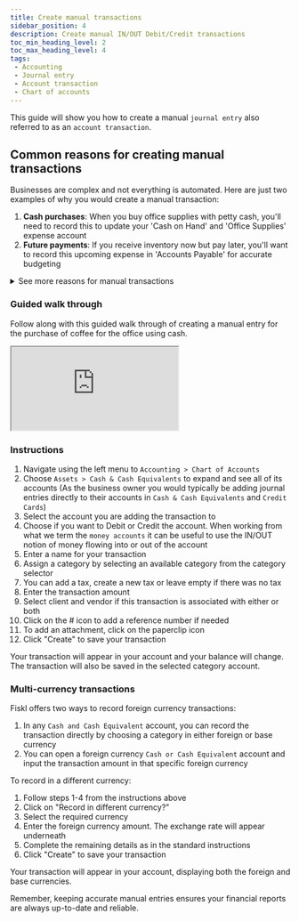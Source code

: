 ```yaml
---
title: Create manual transactions
sidebar_position: 4
description: Create manual IN/OUT Debit/Credit transactions
toc_min_heading_level: 2
toc_max_heading_level: 4
tags:
 - Accounting
 - Journal entry
 - Account transaction
 - Chart of accounts
---
```

This guide will show you how to create a manual `journal entry` also referred to as an `account transaction`.

## Common reasons for creating manual transactions

Businesses are complex and not everything is automated. Here are just two examples of why you would create a manual transaction:

1. **Cash purchases**: When you buy office supplies with petty cash, you'll need to record this to update your 'Cash on Hand' and 'Office Supplies' expense account
2. **Future payments**: If you receive inventory now but pay later, you'll want to record this upcoming expense in 'Accounts Payable' for accurate budgeting

<details>
<summary>See more reasons for manual transactions </summary>

1. Recording cash transactions - Essential for keeping an accurate record of cash flows that aren't processed through electronic means, such as petty cash expenses
2. Adjusting entries at month-end or year-end - Crucial for ensuring financial statements reflect the correct revenues and expenses within the appropriate accounting period
3. Depreciation of assets - Important for reflecting the consumption of the economic benefits of fixed assets over their useful lives
4. Accruals for unpaid expenses or unearned revenue - Necessary for compliance with the accrual basis of accounting, ensuring expenses and revenues are matched to the period in which they are incurred or earned, regardless of cash movement
5. Recording non-monetary transactions like bartering - Important for capturing the exchange of goods or services where no cash is involved, affecting the financial position and performance of the business
6. Correcting errors in previously recorded transactions - Critical for maintaining the integrity and accuracy of accounting records
7. Creating Opening and Closing balances - Fundamental for starting new accounting periods correctly and closing out the books at period end

</details>

### Guided walk through

Follow along with this guided walk through of creating a manual entry for the purchase of coffee for the office using cash.

<div style={{ position: 'relative', paddingBottom: '56.25%', height: 0, width: '100%' }}>
<iframe
style={{ position: 'absolute', top: 0, left: 0, width: '100%', height: '100%', border: 0 }}
src="https://demo.fiskl.com/e/clzo5r09n0001me0cc2itnijh/tour"
allowFullScreen
webkitallowfullscreen="true"
mozallowfullscreen="true"
allowtransparency="true"
></iframe>
</div>

### Instructions

1. Navigate using the left menu to `Accounting > Chart of Accounts`
1. Choose `Assets > Cash & Cash Equivalents` to expand and see all of its accounts (As the business owner you would typically be adding journal entries directly to their accounts in `Cash & Cash Equivalents` and `Credit Cards`)
1. Select the account you are adding the transaction to
1. Choose if you want to Debit or Credit the account. When working from what we term the `money accounts` it can be useful to use the IN/OUT notion of money flowing into or out of the account
1. Enter a name for your transaction
1. Assign a category by selecting an available category from the category selector
1. You can add a tax, create a new tax or leave empty if there was no tax
1. Enter the transaction amount
1. Select client and vendor if this transaction is associated with either or both
1. Click on the # icon to add a reference number if needed
1. To add an attachment, click on the paperclip icon
1. Click "Create" to save your transaction

Your transaction will appear in your account and your balance will change. The transaction will also be saved in the selected category account.

### Multi-currency transactions

Fiskl offers two ways to record foreign currency transactions:

1. In any `Cash and Cash Equivalent` account, you can record the transaction directly by choosing a category in either foreign or base currency
1. You can open a foreign currency `Cash or Cash Equivalent` account and input the transaction amount in that specific foreign currency

To record in a different currency:

1. Follow steps 1-4 from the instructions above
1. Click on "Record in different currency?"
1. Select the required currency
1. Enter the foreign currency amount. The exchange rate will appear underneath
1. Complete the remaining details as in the standard instructions
1. Click "Create" to save your transaction

Your transaction will appear in your account, displaying both the foreign and base currencies.

Remember, keeping accurate manual entries ensures your financial reports are always up-to-date and reliable.